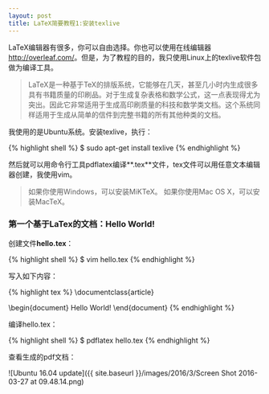```yaml
---
layout: post
title: LaTeX简要教程1:安装texlive
---
```


LaTeX编辑器有很多，你可以自由选择。你也可以使用在线编辑器 <http://overleaf.com/>。但是，为了教程的目的，我只使用Linux上的texlive软件包做为编译工具。

> LaTeX是一种基于TeX的排版系统，它能够在几天，甚至几小时内生成很多具有书籍质量的印刷品。对于生成复杂表格和数学公式，这一点表现得尤为突出。因此它非常适用于生成高印刷质量的科技和数学类文档。这个系统同样适用于生成从简单的信件到完整书籍的所有其他种类的文档。

我使用的是Ubuntu系统。安装texlive，执行：

{% highlight shell %}
$ sudo apt-get install texlive
{% endhighlight %}

然后就可以用命令行工具pdflatex编译**.tex**文件，tex文件可以用任意文本编辑器创建，我使用vim。

> 如果你使用Windows，可以安装MiKTeX。
> 如果你使用Mac OS X，可以安装MacTeX。

### 第一个基于LaTex的文档：Hello World!

创建文件**hello.tex**：

{% highlight shell %}
$ vim hello.tex
{% endhighlight %}

写入如下内容：

{% highlight tex %}
\documentclass{article}

\begin{document}
    Hello World!
\end{document}
{% endhighlight %}

编译hello.tex：

{% highlight shell %}
$ pdflatex hello.tex
{% endhighlight %}

查看生成的pdf文档：

![Ubuntu 16.04 update]({{ site.baseurl }}/images/2016/3/Screen Shot 2016-03-27 at 09.48.14.png)